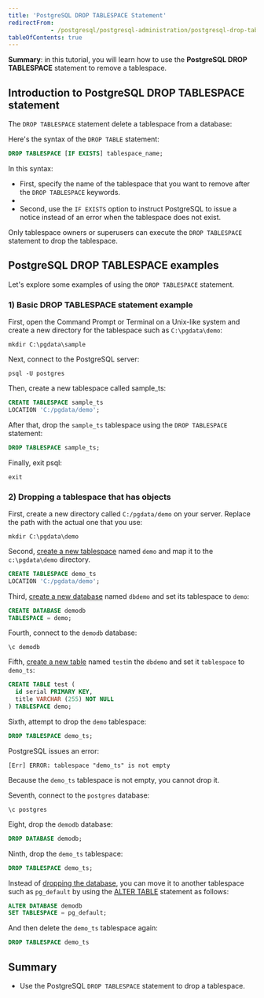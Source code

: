```yaml
---
title: 'PostgreSQL DROP TABLESPACE Statement'
redirectFrom: 
            - /postgresql/postgresql-administration/postgresql-drop-tablespace
tableOfContents: true
---
```



**Summary**: in this tutorial, you will learn how to use the **PostgreSQL DROP TABLESPACE** statement to remove a tablespace.

## Introduction to PostgreSQL DROP TABLESPACE statement

The `DROP TABLESPACE` statement delete a tablespace from a database:

Here's the syntax of the `DROP TABLE` statement:

```sql
DROP TABLESPACE [IF EXISTS] tablespace_name;
```

In this syntax:

- First, specify the name of the tablespace that you want to remove after the `DROP TABLESPACE` keywords.
-
- Second, use the `IF EXISTS` option to instruct PostgreSQL to issue a notice instead of an error when the tablespace does not exist.

Only tablespace owners or superusers can execute the `DROP TABLESPACE` statement to drop the tablespace.

## PostgreSQL DROP TABLESPACE examples

Let's explore some examples of using the `DROP TABLESPACE` statement.

### 1) Basic DROP TABLESPACE statement example

First, open the Command Prompt or Terminal on a Unix-like system and create a new directory for the tablespace such as `C:\pgdata\demo`:

```
mkdir C:\pgdata\sample
```

Next, connect to the PostgreSQL server:

```
psql -U postgres
```

Then, create a new tablespace called sample_ts:

```sql
CREATE TABLESPACE sample_ts
LOCATION 'C:/pgdata/demo';
```

After that, drop the `sample_ts` tablespace using the `DROP TABLESPACE` statement:

```sql
DROP TABLESPACE sample_ts;
```

Finally, exit psql:

```
exit
```

### 2) Dropping a tablespace that has objects

First, create a new directory called `C:/pgdata/demo` on your server. Replace the path with the actual one that you use:

```
mkdir C:\pgdata\demo
```

Second, [create a new tablespace](/postgresql/postgresql-administration/postgresql-create-tablespace) named `demo` and map it to the `c:\pgdata\demo` directory.

```sql
CREATE TABLESPACE demo_ts
LOCATION 'C:/pgdata/demo';
```

Third, [create a new database](/postgresql/postgresql-administration/postgresql-create-database) named `dbdemo` and set its tablespace to `demo`:

```sql
CREATE DATABASE demodb
TABLESPACE = demo;
```

Fourth, connect to the `demodb` database:

```
\c demodb
```

Fifth, [create a new table](/postgresql/postgresql-create-table "PostgreSQL CREATE TABLE") named `test`in the `dbdemo` and set it `tablespace` to `demo_ts`:

```sql
CREATE TABLE test (
  id serial PRIMARY KEY,
  title VARCHAR (255) NOT NULL
) TABLESPACE demo;
```

Sixth, attempt to drop the `demo` tablespace:

```sql
DROP TABLESPACE demo_ts;
```

PostgreSQL issues an error:

```
[Err] ERROR: tablespace "demo_ts" is not empty
```

Because the `demo_ts` tablespace is not empty, you cannot drop it.

Seventh, connect to the `postgres` database:

```
\c postgres
```

Eight, drop the `demodb` database:

```sql
DROP DATABASE demodb;
```

Ninth, drop the `demo_ts` tablespace:

```sql
DROP TABLESPACE demo_ts;
```

Instead of [dropping the database](/postgresql/postgresql-administration/postgresql-drop-database), you can move it to another tablespace such as `pg_default` by using the [ALTER TABLE](/postgresql/postgresql-administration/postgresql-alter-database) statement as follows:

```sql
ALTER DATABASE demodb
SET TABLESPACE = pg_default;
```

And then delete the `demo_ts` tablespace again:

```sql
DROP TABLESPACE demo_ts
```

## Summary

- Use the PostgreSQL `DROP TABLESPACE` statement to drop a tablespace.
